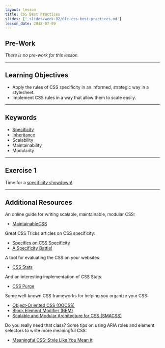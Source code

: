 ```yaml
---
layout: lesson
title: CSS Best Practices
slides: ['_slides/week-02/01c-css-best-practices.md']
lesson_date: 2018-07-09
---
```


## Pre-Work

_There is no pre-work for this lesson._

---

## Learning Objectives

* Apply the rules of CSS specificity in an informed, strategic way in a stylesheet.
* Implement CSS rules in a way that allow them to scale easily.

---

## Keywords

* [Specificity](https://developer.mozilla.org/en/docs/Web/CSS/Specificity)
* [Inheritance](https://developer.mozilla.org/en/docs/Web/CSS/Inheritance)
* Scalability
* Maintainability
* Modularity

---

## Exercise 1

Time for a [specificity showdown!](http://codepen.io/redacademy/pen/VvmwoQ?editors=110).

---

## Additional Resources

An online guide for writing scalable, maintainable, modular CSS:

* [MaintainableCSS](http://maintainablecss.com/)

Great CSS Tricks articles on CSS specificity:

* [Specifics on CSS Specificity](https://css-tricks.com/specifics-on-css-specificity/)
* [A Specificity Battle!](https://css-tricks.com/a-specificity-battle/)

A tool for evaluating the CSS on your websites:

* [CSS Stats](http://www.cssstats.com/)

And an interesting implementation of CSS Stats:

* [CSS Purge](http://www.csspurge.com/)

Some well-known CSS frameworks for helping you organize your CSS:

* [Object-Oriented CSS (OOCSS)](http://oocss.org/)
* [Block Element Modifier (BEM)](http://getbem.com/)
* [Scalable and Modular Architecture for CSS (SMACSS)](https://smacss.com/)

Do you really need that class? Some tips on using ARIA roles and element selectors to write more meaningful CSS:

* [Meaningful CSS: Style Like You Mean It](http://alistapart.com/article/meaningful-css-style-like-you-mean-it)
